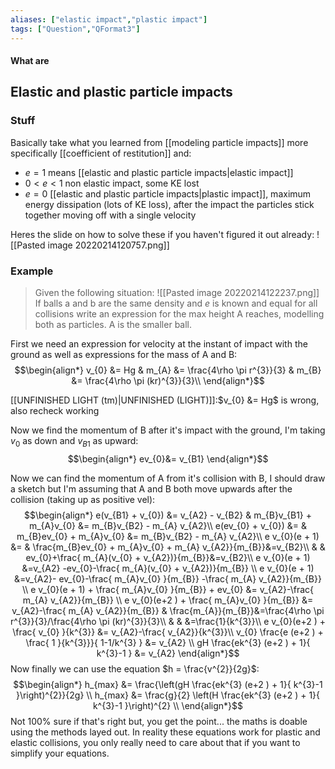 ```yaml
---
aliases: ["elastic impact","plastic impact"]
tags: ["Question","QFormat3"]
---
```


#### What are
## Elastic and plastic particle impacts
### Stuff
Basically take what you learned from [[modeling particle impacts]] more specifically [[coefficient of restitution]] and:
- $e=1$ means [[elastic and plastic particle impacts|elastic impact]]
- $0<e<1$ non elastic impact, some KE lost
- $e=0$ [[elastic and plastic particle impacts|plastic impact]], maximum energy dissipation (lots of KE loss), after the impact the particles stick together moving off with a single velocity

Heres the slide on how to solve these if you haven't figured it out already:
![[Pasted image 20220214120757.png]]

### Example
> Given the following situation:
> ![[Pasted image 20220214122237.png]]
> If balls a and b are the same density and $e$ is known and equal for all collisions write an expression for the max height A reaches, modelling both as particles. A is the smaller ball.

First we need an expression for velocity at the instant of impact with the ground as well as expressions for the mass of A and B:
$$\begin{align*}
v_{0} &= Hg & m_{A} &=  \frac{4\rho \pi r^{3}}{3} & m_{B} &=  \frac{4\rho \pi (kr)^{3}}{3}\\
\end{align*}$$

[[UNFINISHED LIGHT (tm)|UNFINISHED (LIGHT)]]:$v_{0} &= Hg$ is wrong, also recheck working

Now we find the momentum of B after it's impact with the ground, I'm taking $v_{0}$ as down and $v_{B1}$ as upward:
$$\begin{align*}
ev_{0}&= v_{B1}
\end{align*}$$

Now we can find the momentum of A from it's collision with B, I should draw a sketch but I'm assuming that A and B both move upwards after the collision (taking up as positive vel):
$$\begin{align*}
e(v_{B1} + v_{0}) &= v_{A2} - v_{B2}  & m_{B}v_{B1} + m_{A}v_{0} &= m_{B}v_{B2} - m_{A} v_{A2}\\
e(ev_{0} + v_{0}) &=  & m_{B}ev_{0} + m_{A}v_{0} &= m_{B}v_{B2} - m_{A} v_{A2}\\
e v_{0}(e + 1) &=   &  \frac{m_{B}ev_{0} + m_{A}v_{0} +  m_{A} v_{A2}}{m_{B}}&=v_{B2}\\
& & ev_{0}+\frac{ m_{A}(v_{0} + v_{A2})}{m_{B}}&=v_{B2}\\
e v_{0}(e + 1) &=v_{A2} -ev_{0}-\frac{ m_{A}(v_{0} + v_{A2})}{m_{B}}  \\
e v_{0}(e + 1) &=v_{A2}- ev_{0}-\frac{ m_{A}v_{0} }{m_{B}} -\frac{ m_{A} v_{A2}}{m_{B}} \\
e v_{0}(e + 1) + \frac{ m_{A}v_{0} }{m_{B}} + ev_{0} &= v_{A2}-\frac{ m_{A} v_{A2}}{m_{B}}  \\
e v_{0}(e+2 ) + \frac{ m_{A}v_{0} }{m_{B}}  &= v_{A2}-\frac{ m_{A} v_{A2}}{m_{B}} & \frac{m_{A}}{m_{B}}&=\frac{4\rho \pi r^{3}}{3}/\frac{4\rho \pi (kr)^{3}}{3}\\
& & &=\frac{1}{k^{3}}\\
e v_{0}(e+2 ) + \frac{ v_{0} }{k^{3}}  &= v_{A2}-\frac{  v_{A2}}{k^{3}}\\
v_{0} \frac{e (e+2 ) + \frac{ 1 }{k^{3}}}{ 1-1/k^{3} }  &= v_{A2} \\
gH \frac{ek^{3} (e+2 ) + 1}{ k^{3}-1 }  &= v_{A2} 
\end{align*}$$
Now finally we can use the equation $h = \frac{v^{2}}{2g}$:
$$\begin{align*}
h_{max} &= \frac{\left(gH \frac{ek^{3} (e+2 ) + 1}{ k^{3}-1 }\right)^{2}}{2g} \\
h_{max} &=   \frac{g}{2} \left(H \frac{ek^{3} (e+2 ) + 1}{ k^{3}-1 }\right)^{2} \\
\end{align*}$$
Not 100% sure if that's right but, you get the point... the maths is doable using the methods layed out. In reality these equations work for plastic and elastic collisions, you only really need to care about that if you want to simplify your equations.